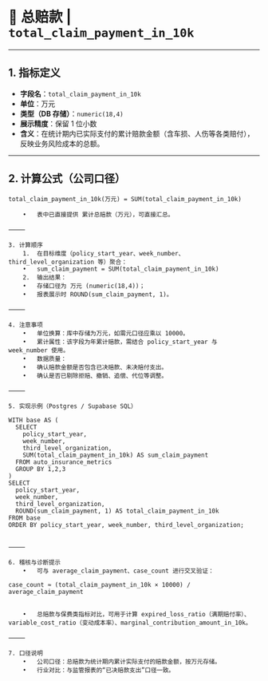 # 📌 总赔款 | `total_claim_payment_in_10k`

---

## 1. 指标定义
- **字段名**：`total_claim_payment_in_10k`  
- **单位**：万元  
- **类型（DB 存储）**：`numeric(18,4)`  
- **展示精度**：保留 1 位小数  
- **含义**：在统计期内已实际支付的累计赔款金额（含车损、人伤等各类赔付），反映业务风险成本的总额。  

---

## 2. 计算公式（公司口径）
```text
total_claim_payment_in_10k(万元) = SUM(total_claim_payment_in_10k)

	•	表中已直接提供 累计总赔款（万元），可直接汇总。

⸻

3. 计算顺序
	1.	在目标维度（policy_start_year、week_number、third_level_organization 等）聚合：
	•	sum_claim_payment = SUM(total_claim_payment_in_10k)
	2.	输出结果：
	•	存储口径为 万元 (numeric(18,4))；
	•	报表展示时 ROUND(sum_claim_payment, 1)。

⸻

4. 注意事项
	•	单位换算：库中存储为万元，如需元口径应乘以 10000。
	•	累计属性：该字段为年累计赔款，需结合 policy_start_year 与 week_number 使用。
	•	数据质量：
	•	确认赔款金额是否包含已决赔款、未决赔付支出。
	•	确认是否已剔除拒赔、撤销、追偿、代位等调整。

⸻

5. 实现示例（Postgres / Supabase SQL）

WITH base AS (
  SELECT
    policy_start_year,
    week_number,
    third_level_organization,
    SUM(total_claim_payment_in_10k) AS sum_claim_payment
  FROM auto_insurance_metrics
  GROUP BY 1,2,3
)
SELECT
  policy_start_year,
  week_number,
  third_level_organization,
  ROUND(sum_claim_payment, 1) AS total_claim_payment_in_10k
FROM base
ORDER BY policy_start_year, week_number, third_level_organization;


⸻

6. 稽核与诊断提示
	•	可与 average_claim_payment、case_count 进行交叉验证：

case_count ≈ (total_claim_payment_in_10k × 10000) / average_claim_payment


	•	总赔款与保费类指标对比，可用于计算 expired_loss_ratio（满期赔付率）、variable_cost_ratio（变动成本率）、marginal_contribution_amount_in_10k。

⸻

7. 口径说明
	•	公司口径：总赔款为统计期内累计实际支付的赔款金额，按万元存储。
	•	行业对比：与监管报表的“已决赔款支出”口径一致。
